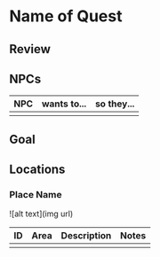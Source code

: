 # Name of Quest
## Review


## NPCs
| NPC | wants to... | so they... |
|:---:|:--- |:--- |
|  |  |  |

## Goal


## Locations
### Place Name

![alt text](img url)

| ID | Area | Description | Notes |
|:---:|:---:|:--- |:--- |
|  |  |  |  |